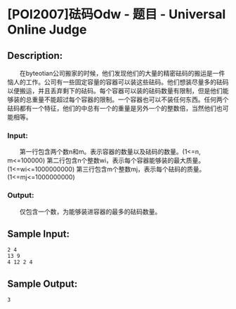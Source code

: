 # [POI2007]砝码Odw - 题目 - Universal Online Judge

## Description: 

　　在byteotian公司搬家的时候，他们发现他们的大量的精密砝码的搬运是一件恼人的工作。公司有一些固定容量的容器可以装这些砝码。他们想装尽量多的砝码以便搬运，并且丢弃剩下的砝码。每个容器可以装的砝码数量有限制，但是他们能够装的总重量不能超过每个容器的限制。一个容器也可以不装任何东西。任何两个砝码都有一个特征，他们的中总有一个的重量是另外一个的整数倍，当然他们也可能相等。

### Input: 

　　第一行包含两个数n和m。表示容器的数量以及砝码的数量。(1<=n, m<=100000) 第二行包含n个整数wi，表示每个容器能够装的最大质量。(1<=wi<=1000000000) 第三行包含m个整数mj，表示每个砝码的质量。(1<=mj<=1000000000)

### Output: 

　　仅包含一个数，为能够装进容器的最多的砝码数量。


## Sample Input: 
```
2 4
13 9
4 12 2 4
```

## Sample Output: 
```
3
```
